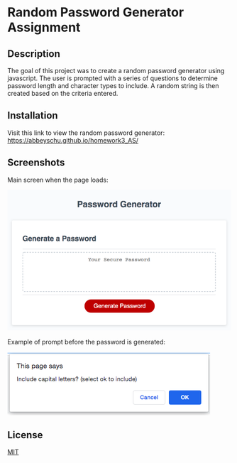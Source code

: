 # Random Password Generator Assignment

## Description
The goal of this project was to create a random password generator using javascript. The user is prompted with a series of questions to determine password length and character types to include. A random string is then created based on the criteria entered.

## Installation

Visit this link to view the random password generator: https://abbeyschu.github.io/homework3_AS/

## Screenshots

Main screen when the page loads:

![Image of Password Generator](Assets/Images/MainScreen.png)

Example of prompt before the password is generated:

![Image of Password Generator](Assets/Images/ExamplePrompt.png)



## License 

[MIT](https://github.com/abbeyschu/homework3_AS/raw/main/Assets/license.txt)
